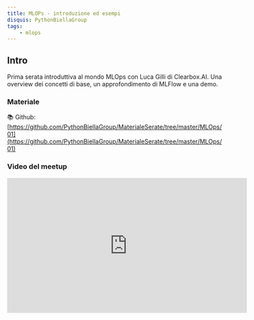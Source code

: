 ```yaml
---
title: MLOPs - introduzione ed esempi
disquis: PythonBiellaGroup
tags:
    - mlops
---
```


## Intro

Prima serata introduttiva al mondo MLOps con Luca Gilli di Clearbox.AI.
Una overview dei concetti di base, un approfondimento di MLFlow e una demo.

### Materiale

📚 Github:
[https://github.com/PythonBiellaGroup/MaterialeSerate/tree/master/MLOps/01](https://github.com/PythonBiellaGroup/MaterialeSerate/tree/master/MLOps/01)

### Video del meetup

<iframe width="560" height="315" src="https://www.youtube.com/embed/nS8IGxn0NC0" title="YouTube video player" frameborder="0" allow="accelerometer; autoplay; clipboard-write; encrypted-media; gyroscope; picture-in-picture; web-share" allowfullscreen></iframe>